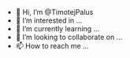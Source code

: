 - 👋 Hi, I’m @TimotejPalus
- 👀 I’m interested in ...
- 🌱 I’m currently learning ...
- 💞️ I’m looking to collaborate on ...
- 📫 How to reach me ...

<!---
TimotejPalus/TimotejPalus is a ✨ special ✨ repository because its `README.md` (this file) appears on your GitHub profile.
You can click the Preview link to take a look at your changes.
--->

